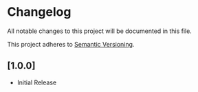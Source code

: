 # Changelog

All notable changes to this project will be documented in this file.

This project adheres to [Semantic Versioning](http://semver.org/).


## [1.0.0]
* Initial Release